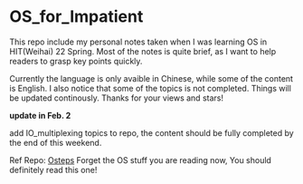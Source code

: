 # OS_for_Impatient

This repo include my personal notes taken when I was learning OS in HIT(Weihai) 22 Spring. Most of the notes is quite brief, as I want to help readers to grasp key points quickly. 

Currently the language is only avaible in Chinese, while some of the content is English. I also notice that some of the topics is not completed. Things will be updated continously. Thanks for your views and stars!

**update in Feb. 2**

add IO_multiplexing topics to repo, the content should be fully completed by the end of this weekend.

Ref Repo: [Osteps](https://github.com/remzi-arpacidusseau/ostep-translations) Forget the OS stuff you are reading now, You should definitely read this one!

